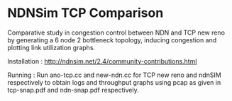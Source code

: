 # NDNSim TCP Comparison

Comparative study in congestion control between NDN and TCP new reno by generating a 6 node 2 bottleneck topology, inducing congestion and plotting link utilization graphs.

Installation : http://ndnsim.net/2.4/community-contributions.html

Running : Run ano-tcp.cc and new-ndn.cc for TCP new reno and ndnSIM respectively to obtain logs and throughput graphs using pcap as given in tcp-snap.pdf and ndn-snap.pdf respectively. 
